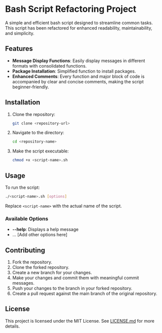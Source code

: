 # Bash Script Refactoring Project

A simple and efficient bash script designed to streamline common tasks. This script has been refactored for enhanced readability, maintainability, and simplicity.

## Features

- **Message Display Functions**: Easily display messages in different formats with consolidated functions.
- **Package Installation**: Simplified function to install packages.
- **Enhanced Comments**: Every function and major block of code is accompanied by clear and concise comments, making the script beginner-friendly.

## Installation

1. Clone the repository:
   ```bash
   git clone <repository-url>
   ```

2. Navigate to the directory:
   ```bash
   cd <repository-name>
   ```

3. Make the script executable:
   ```bash
   chmod +x <script-name>.sh
   ```

## Usage

To run the script:

```bash
./<script-name>.sh [options]
```

Replace `<script-name>` with the actual name of the script.

### Available Options

- **--help**: Displays a help message
- ... [Add other options here]

## Contributing

1. Fork the repository.
2. Clone the forked repository.
3. Create a new branch for your changes.
4. Make your changes and commit them with meaningful commit messages.
5. Push your changes to the branch in your forked repository.
6. Create a pull request against the main branch of the original repository.

## License

This project is licensed under the MIT License. See [LICENSE.md](LICENSE.md) for more details.